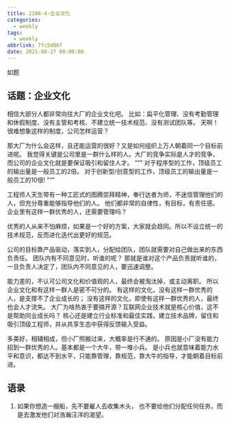 ```yaml
---
title: 2108-4-企业文化
categories:
  - weekly
tags:
  - weekly
abbrlink: 7fc5d86f
date: 2021-08-27 00:00:00
---
```

如题
<!-- more -->


## 话题：企业文化

相信大部分人都非常向往大厂的企业文化吧。
比如：扁平化管理、没有考勤管理和休假制度、没有主管和考核、不建立统一技术规范、没有测试团队等。
天啊！很难想象这样的制度，公司怎样运营？

那大厂为什么会这样，且还能运营的很好？又是如何组织上万人朝着同一个目标前进呢。
我觉得关键是公司里是一群什么样的人。大厂的竞争实际是人才的竞争，而公司的企业文化就是要保证吸引和留住人才。
”“”
对于程序型的工作，顶级员工的输出量是一般员工的2倍。
对于创新型/创意型的工作，顶级员工的输出量是一般员工的10倍!
”“”

工程师人天生带有一种工匠式的图腾崇拜精神，奉行达者为师，不迷信管理他们的人，但充分尊重能够指导他们的人。
他们都非常的自律性，有目标，有责任感。企业里有这样一群优秀的人，还需要管理吗？

优秀的人从来不怕麻烦，如果是一个好的方案，大家就会趋同。所以不设立统一的技术规范，反而进化迭代出更好的规范。

公司的目标靠产品驱动，落实到人，分配给团队，团队就需要对自己做出来的东西负责任。
团队内有不同意见时，听谁的呢？
那就是谁对这个产品负责就听谁的，一旦负责人决定了，团队内不同意见的人，要迅速调整。

能力差的，不认可公司文化和价值观的人，最终会被淘汰掉，或主动离职。
所以企业文化和有这样一群人是密不可分的。
有这样的文化，没有这样一群优秀的人，是支撑不了企业成长的；
没有这样的文化，即使有这样一群优秀的人，最终也会人才流失。
大厂为啥热衷于要搞开源？互联网企业技术就是核心价值，这不是帮助同业成长吗？
核心还是建立行业标准和最佳实践，建立技术品牌，留住和吸引顶级工程师，并从共享生态中获得反馈输入受益。

多美好，相辅相成，但小厂照搬过来，大概率是行不通的。
原因是小厂没有能力招到一群优秀的人。基本都是一个大牛，带一堆小兵。
是小兵也就意味着能力水平和意识，都达不到水平，只能靠管理，靠规范，靠大牛的指导，才能朝着目标前进。

## 语录

1. 如果你想造一艘船，先不要雇人去收集木头， 也不要给他们分配任何任务，而是去激发他们对浩瀚汪洋的渴望。